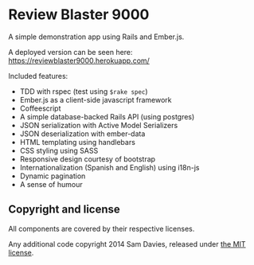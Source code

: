 Review Blaster 9000
===================

A simple demonstration app using Rails and Ember.js.

A deployed version can be seen here: https://reviewblaster9000.herokuapp.com/

Included features:

- TDD with rspec (test using `$rake spec`)
- Ember.js as a client-side javascript framework
- Coffeescript
- A simple database-backed Rails API (using postgres)
- JSON serialization with Active Model Serializers
- JSON deserialization with ember-data
- HTML templating using handlebars
- CSS styling using SASS
- Responsive design courtesy of bootstrap
- Internationalization (Spanish and English) using i18n-js
- Dynamic pagination
- A sense of humour


Copyright and license
---------------------

All components are covered by their respective licenses.

Any additional code copyright 2014 Sam Davies, released under [the MIT license](LICENSE).
